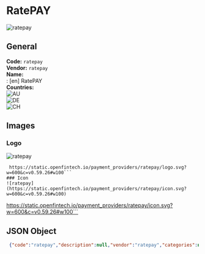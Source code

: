 # RatePAY 
![ratepay](https://static.openfintech.io/payment_providers/ratepay/logo.svg?w=600&c=v0.59.26#w100)  
## General 
**Code:** `ratepay`  
**Vendor:** `ratepay`  
**Name:**  
:	[en] RatePAY  
**Countries:**  
![AU](https://cdnjs.cloudflare.com/ajax/libs/flag-icon-css/3.3.0/flags/4x3/AU.svg#w24)  
![DE](https://cdnjs.cloudflare.com/ajax/libs/flag-icon-css/3.3.0/flags/4x3/DE.svg#w24)  
![CH](https://cdnjs.cloudflare.com/ajax/libs/flag-icon-css/3.3.0/flags/4x3/CH.svg#w24)  
 
## Images 
### Logo 
![ratepay](https://static.openfintech.io/payment_providers/ratepay/logo.svg?w=600&c=v0.59.26#w100)  
```
 https://static.openfintech.io/payment_providers/ratepay/logo.svg?w=600&c=v0.59.26#w100```  
### Icon 
![ratepay](https://static.openfintech.io/payment_providers/ratepay/icon.svg?w=600&c=v0.59.26#w100)  
```
 https://static.openfintech.io/payment_providers/ratepay/icon.svg?w=600&c=v0.59.26#w100```  
## JSON Object 
```json
 {"code":"ratepay","description":null,"vendor":"ratepay","categories":null,"countries":["AU","DE","CH"],"payment_method":null,"payout_method":null,"metadata":{"about_payments_code":"ratepay"},"name":{"en":"RatePAY"}}```  
